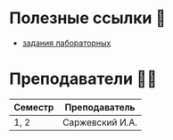 # Полезные ссылки 🔗
- [задания лабораторных](https://se.ifmo.ru/disciplines/programming)

# Преподаватели 🧞‍♂️

| Семестр | Преподаватель   |
|---------|-----------------|
| 1, 2    | Саржевский И.А.  |